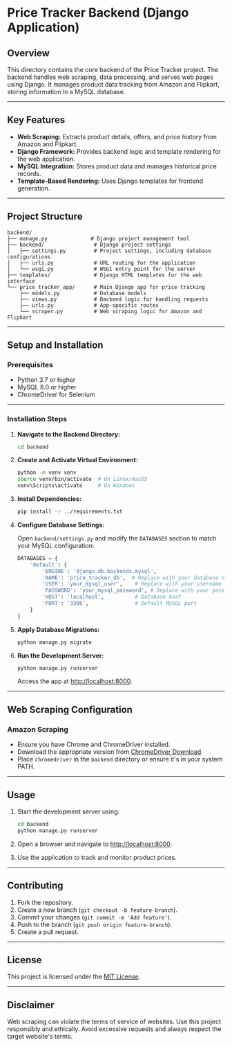 # Price Tracker Backend (Django Application)

## Overview

This directory contains the core backend of the Price Tracker project. The backend handles web scraping, data processing, and serves web pages using Django. It manages product data tracking from Amazon and Flipkart, storing information in a MySQL database.

---

## Key Features

- **Web Scraping:** Extracts product details, offers, and price history from Amazon and Flipkart.
- **Django Framework:** Provides backend logic and template rendering for the web application.
- **MySQL Integration:** Stores product data and manages historical price records.
- **Template-Based Rendering:** Uses Django templates for frontend generation.

---

## Project Structure

```plaintext
backend/
├── manage.py              # Django project management tool
├── backend/                # Django project settings
│   ├── settings.py         # Project settings, including database configurations
│   ├── urls.py             # URL routing for the application
│   └── wsgi.py             # WSGI entry point for the server
├── templates/              # Django HTML templates for the web interface
└── price_tracker_app/      # Main Django app for price tracking
    ├── models.py           # Database models
    ├── views.py            # Backend logic for handling requests
    ├── urls.py             # App-specific routes
    └── scraper.py          # Web scraping logic for Amazon and Flipkart
```

---

## Setup and Installation

### Prerequisites

- Python 3.7 or higher  
- MySQL 8.0 or higher  
- ChromeDriver for Selenium  

---

### Installation Steps

1. **Navigate to the Backend Directory:**

   ```bash
   cd backend
   ```

2. **Create and Activate Virtual Environment:**

   ```bash
   python -m venv venv
   source venv/bin/activate  # On Linux/macOS
   venv\Scripts\activate     # On Windows
   ```

3. **Install Dependencies:**

   ```bash
   pip install -r ../requirements.txt
   ```

4. **Configure Database Settings:**

   Open `backend/settings.py` and modify the `DATABASES` section to match your MySQL configuration:

   ```python
   DATABASES = {
       'default': {
           'ENGINE': 'django.db.backends.mysql',
           'NAME': 'price_tracker_db',  # Replace with your database name
           'USER': 'your_mysql_user',    # Replace with your username
           'PASSWORD': 'your_mysql_password', # Replace with your password
           'HOST': 'localhost',          # Database host
           'PORT': '3306',               # Default MySQL port
       }
   }
   ```

5. **Apply Database Migrations:**

   ```bash
   python manage.py migrate
   ```

6. **Run the Development Server:**

   ```bash
   python manage.py runserver
   ```

   Access the app at [http://localhost:8000](http://localhost:8000).

---

## Web Scraping Configuration

### Amazon Scraping

- Ensure you have Chrome and ChromeDriver installed.  
- Download the appropriate version from [ChromeDriver Download](https://chromedriver.chromium.org/downloads).  
- Place `chromedriver` in the `backend` directory or ensure it's in your system PATH.

---

## Usage

1. Start the development server using:

   ```bash
   cd backend
   python manage.py runserver
   ```

2. Open a browser and navigate to [http://localhost:8000](http://localhost:8000).

3. Use the application to track and monitor product prices.

---

## Contributing

1. Fork the repository.  
2. Create a new branch (`git checkout -b feature-branch`).  
3. Commit your changes (`git commit -m 'Add feature'`).  
4. Push to the branch (`git push origin feature-branch`).  
5. Create a pull request.

---

## License

This project is licensed under the [MIT License](LICENSE).

---

## Disclaimer

Web scraping can violate the terms of service of websites. Use this project responsibly and ethically. Avoid excessive requests and always respect the target website's terms.
